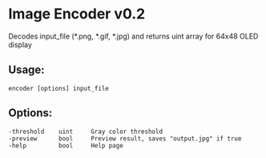 # Image Encoder v0.2
Decodes input_file (*.png, *.gif, *.jpg) and returns uint array for 64x48 OLED display
## Usage:
	encoder [options] input_file
## Options:
	-threshold    uint     Gray color threshold
	-preview      bool     Preview result, saves "output.jpg" if true
	-help         bool     Help page